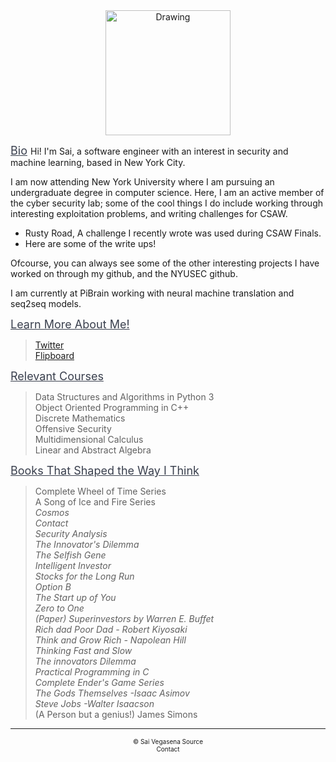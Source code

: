 <head>
  <title>About Me (:</title>                                                        
  <link rel="stylesheet" type="text/css" href="/css/about-me.css">   
  <link href="https://fonts.googleapis.com/css?family=Open+Sans:500|Roboto100"         rel="stylesheet">
</head>

<center><img class = "circle" src = "https://scontent-lga3-1.xx.fbcdn.net/v/t1.0-9/10978508_660446680727400_7710698905422809876_n.jpg?oh=a51b6edaff1a194c1a1be4f9111cc5af&oe=5AA5F18F" alt = "Drawing" style = "width: 200px;"/> </center>

<font size="4" color = "393f4d"> <u>Bio</u> </font>
Hi! I'm Sai, a software engineer with an interest in security and machine learning, based in New York City.

I am now attending New York University where I am pursuing an undergraduate degree in computer science. Here, I am an active member of the cyber security lab; some of the cool things I do include working through interesting exploitation problems, and writing challenges for CSAW.

* Rusty Road, A challenge I recently wrote was used during CSAW Finals.
* Here are some of the write ups!

Ofcourse, you can always see some of the other interesting projects I have worked on through my github, and the NYUSEC github.

I am currently at PiBrain working with neural machine translation and seq2seq models.


<font size="4" color = "393f4d"> <u>Learn More About Me!</u> </font>
> [Twitter](https://twitter.com/saivegasena) <br />
> [Flipboard](https://flipboard.com/@SaiVegasena)<br />


<font size="4" color = "393f4d"> <u>Relevant Courses</u> </font>
> Data Structures and Algorithms in Python 3<br />
> Object Oriented Programming in C++<br />
> Discrete Mathematics<br />
> Offensive Security<br />
> Multidimensional Calculus<br />
> Linear and Abstract Algebra<br />

<font size ="4" color= "393f4d"> <u>Books That Shaped the Way I Think</u> </font>
> Complete Wheel of Time Series<br />
> A Song of Ice and Fire Series<br />
> *Cosmos* <br />
> *Contact* <br />
> *Security Analysis* <br />
> *The Innovator's Dilemma* <br />
> *The Selfish Gene* <br />
> *Intelligent Investor* <br />
> *Stocks for the Long Run* <br />
> *Option B* <br />
> *The Start up of You* <br />
> *Zero to One* <br />
> *(Paper) Superinvestors by Warren E. Buffet* <br />
> *Rich dad Poor Dad  - Robert Kiyosaki* <br />
> *Think and Grow Rich - Napolean Hill* <br />
> *Thinking Fast and Slow* <br />
> *The innovators Dilemma* <br />
> *Practical Programming in C* <br />
> *Complete Ender's Game Series* <br />
> *The Gods Themselves -Isaac Asimov* <br />
> *Steve Jobs -Walter Isaacson* <br />
> (A Person but a genius!) James Simons <br />

-------------------------------------------------------------------
<center><font size = "1.5"> &copy; Sai Vegasena <a href = "https://github.com/svv232/svv232.github.io" style = "text-decoration:none"> Source </a>  </font> </center>
<center><font size = "1.5"> <a href = "mailto:svv232@nyu.edu" style = "text-decoration:none">Contact </a> </font> </center>

